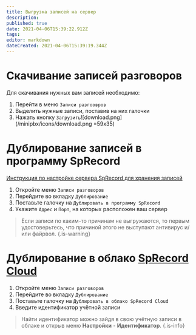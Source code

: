 ```yaml
---
title: Выгрузка записей на сервер
description: 
published: true
date: 2021-04-06T15:39:22.912Z
tags: 
editor: markdown
dateCreated: 2021-04-06T15:39:19.344Z
---
```


# Скачивание записей разговоров
Для скачивания нужных вам записей необходимо:
1. Перейти в меню ```Записи разгоовров```
2. Выделить нужные записи, поставив на них галочки
3. Нажать кнопку ```Загрузить```![download.png](/minipbx/icons/download.png =59x35)

# Дублирование записей в программу SpRecord
[Инструкция по настройке сервера SpRecord для хранения записей]()
1. Откройте меню ```Записи разговоров```
2. Перейдите во вкладку ```Дублирование```
3. Поставьте галочку на ```Дублировать в программу SpRecord```
4. Укажите ```Адрес``` и ```Порт```, на которых расположен ваш сервер
> Если записи по каким-то причинам не выгружаются, то первым удостоверьтесь, что причиной этого не выступают антивирус и/или файрвол.
{.is-warning}

# Дублирование в облако [SpRecord Cloud](https://sprecord.com)
1. Откройте меню ```Записи разговоров```
2. Перейдите во вкладку ```Дублирование```
3. Поставьте галочку на ```Дублировать в облако SpRecord Cloud```
4. Введите идентификатор учётной записи 
> Найти идентификатор можно зайдя в свою учётную записи в облаке и открыв меню **Настройки** - **Идентификатор**.
{.is-info}
